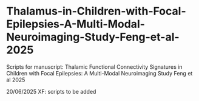 # Thalamus-in-Children-with-Focal-Epilepsies-A-Multi-Modal-Neuroimaging-Study-Feng-et-al-2025
Scripts for manuscript: Thalamic Functional Connectivity Signatures in Children with Focal Epilepsies: A Multi-Modal Neuroimaging Study Feng et al 2025

20/06/2025 XF: scripts to be added
